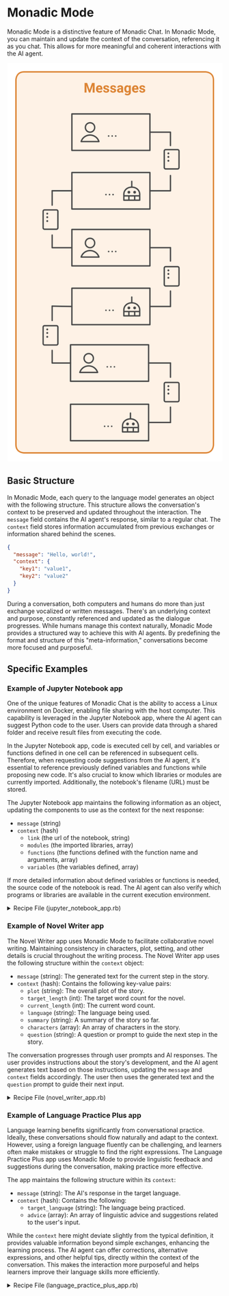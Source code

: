 # Monadic Mode

Monadic Mode is a distinctive feature of Monadic Chat. In Monadic Mode, you can maintain and update the context of the conversation, referencing it as you chat.  This allows for more meaningful and coherent interactions with the AI agent.

![Monadic Chat Architecture](./assets/images/monadic-messaging.svg ':size=200')

## Basic Structure

In Monadic Mode, each query to the language model generates an object with the following structure. This structure allows the conversation's context to be preserved and updated throughout the interaction. The `message` field contains the AI agent's response, similar to a regular chat. The `context` field stores information accumulated from previous exchanges or information shared behind the scenes.

```json
{
  "message": "Hello, world!",
  "context": {
    "key1": "value1",
    "key2": "value2"
  }
}
```

During a conversation, both computers and humans do more than just exchange vocalized or written messages.  There's an underlying context and purpose, constantly referenced and updated as the dialogue progresses.  While humans manage this context naturally, Monadic Mode provides a structured way to achieve this with AI agents. By predefining the format and structure of this "meta-information," conversations become more focused and purposeful.

## Specific Examples

### Example of Jupyter Notebook app

One of the unique features of Monadic Chat is the ability to access a Linux environment on Docker, enabling file sharing with the host computer. This capability is leveraged in the Jupyter Notebook app, where the AI agent can suggest Python code to the user. Users can provide data through a shared folder and receive result files from executing the code.

In the Jupyter Notebook app, code is executed cell by cell, and variables or functions defined in one cell can be referenced in subsequent cells. Therefore, when requesting code suggestions from the AI agent, it's essential to reference previously defined variables and functions while proposing new code. It's also crucial to know which libraries or modules are currently imported. Additionally, the notebook's filename (URL) must be stored.

The Jupyter Notebook app maintains the following information as an object, updating the components to use as the context for the next response:

* `message` (string)
* `context` (hash)
    * `link` (the url of the notebook, string)
    * `modules` (the imported libraries, array)
    * `functions` (the functions defined with the function name and arguments, array)
    * `variables` (the variables defined, array)

If more detailed information about defined variables or functions is needed, the source code of the notebook is read. The AI agent can also verify which programs or libraries are available in the current execution environment.

<details>
<summary>Recipe File (jupyter_notebook_app.rb)</summary>

![](https://raw.githubusercontent.com/yohasebe/monadic-chat/refs/heads/main/docker/services/ruby/apps/jupyter_notebook/jupyter_notebook_app.rb ':include :type=code')

</details>


### Example of Novel Writer app

The Novel Writer app uses Monadic Mode to facilitate collaborative novel writing.  Maintaining consistency in characters, plot, setting, and other details is crucial throughout the writing process.  The Novel Writer app uses the following structure within the `context` object:

* `message` (string): The generated text for the current step in the story.
* `context` (hash):  Contains the following key-value pairs:
    * `plot` (string): The overall plot of the story.
    * `target_length` (int): The target word count for the novel.
    * `current_length` (int): The current word count.
    * `language` (string): The language being used.
    * `summary` (string): A summary of the story so far.
    * `characters` (array): An array of characters in the story.
    * `question` (string): A question or prompt to guide the next step in the story.

The conversation progresses through user prompts and AI responses. The user provides instructions about the story's development, and the AI agent generates text based on those instructions, updating the `message` and `context` fields accordingly. The user then uses the generated text and the `question` prompt to guide their next input.

<details>
<summary>Recipe File (novel_writer_app.rb)</summary>

![](https://raw.githubusercontent.com/yohasebe/monadic-chat/refs/heads/main/docker/services/ruby/apps/novel_writer/novel_writer_app.rb ':include :type=code')

</details>

### Example of Language Practice Plus app

Language learning benefits significantly from conversational practice.  Ideally, these conversations should flow naturally and adapt to the context. However, using a foreign language fluently can be challenging, and learners often make mistakes or struggle to find the right expressions.  The Language Practice Plus app uses Monadic Mode to provide linguistic feedback and suggestions during the conversation, making practice more effective.

The app maintains the following structure within its `context`:

* `message` (string): The AI's response in the target language.
* `context` (hash): Contains the following:
    * `target_language` (string): The language being practiced.
    * `advice` (array): An array of linguistic advice and suggestions related to the user's input.

While the `context` here might deviate slightly from the typical definition, it provides valuable information beyond simple exchanges, enhancing the learning process.  The AI agent can offer corrections, alternative expressions, and other helpful tips, directly within the context of the conversation.  This makes the interaction more purposeful and helps learners improve their language skills more efficiently.


<details>
<summary>Recipe File (language_practice_plus_app.rb)</summary>

![](https://raw.githubusercontent.com/yohasebe/monadic-chat/refs/heads/main/docker/services/ruby/apps/language_practice_plus/language_practice_plus_app.rb ':include :type=code')

</details>
